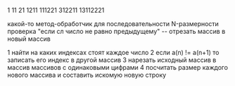 1
11
21
1211
111221
312211
13112221

какой-то метод-обработчик для последовательности N-размерности
проверка "если сл число не равно предыдущему" -- отрезать массив в новый массив

1 найти на каких индексах стоят каждое число 
2 если a(n) != a(n+1) то записать его индекс в другой массив
3 нарезать исходный массив в массив массивов с одинаковыми цифрами
4 посчитать размер каждого нового массива и составить искомую новую строку
